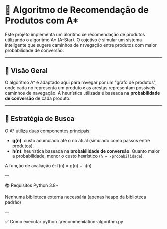 # 🛒 Algoritmo de Recomendação de Produtos com A\*

Este projeto implementa um aloritmo de recomendação de produtos utilizando o algoritmo A\* (A-Star). O objetivo é simular um sistema inteligente que sugere caminhos de navegação entre produtos com maior probabilidade de conversão.

---

## 🚀 Visão Geral

O algoritmo A\* é adaptado aqui para navegar por um "grafo de produtos", onde cada nó representa um produto e as arestas representam possíveis caminhos de navegação. A heurística utilizada é baseada na **probabilidade de conversão** de cada produto.

---

## 🧠 Estratégia de Busca

O A\* utiliza duas componentes principais:

- **g(n)**: custo acumulado até o nó atual (simulado como passos entre produtos).
- **h(n)**: heurística baseada na **probabilidade de conversão**. Quanto maior a probabilidade, menor o custo heurístico (`h = -probabilidade`).

A função de avaliação é: f(n) = g(n) + h(n)

--

📚 Requisitos
Python 3.8+

Nenhuma biblioteca externa necessária (apenas heapq da biblioteca padrão)

--

✅ Como executar
python .\recommendation-algorithm.py      

